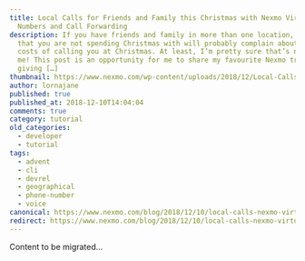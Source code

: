 ```yaml
---
title: Local Calls for Friends and Family this Christmas with Nexmo Virtual
  Numbers and Call Forwarding
description: If you have friends and family in more than one location, the ones
  that you are not spending Christmas with will probably complain about the
  costs of calling you at Christmas. At least, I’m pretty sure that’s not just
  me! This post is an opportunity for me to share my favourite Nexmo trick for
  giving […]
thumbnail: https://www.nexmo.com/wp-content/uploads/2018/12/Local-Calls-for-Friends-and-Family-this-Christmas.png
author: lornajane
published: true
published_at: 2018-12-10T14:04:04
comments: true
category: tutorial
old_categories:
  - developer
  - tutorial
tags:
  - advent
  - cli
  - devrel
  - geographical
  - phone-number
  - voice
canonical: https://www.nexmo.com/blog/2018/12/10/local-calls-nexmo-virtual-numbers-call-forwarding-dr
redirect: https://www.nexmo.com/blog/2018/12/10/local-calls-nexmo-virtual-numbers-call-forwarding-dr
---
```

Content to be migrated...